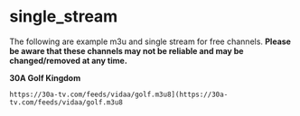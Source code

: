 # single_stream

The following are example m3u and single stream for free channels.  **Please be aware that these channels may not be reliable and may be changed/removed at any time.**

**30A Golf Kingdom**
  ```
https://30a-tv.com/feeds/vidaa/golf.m3u8](https://30a-tv.com/feeds/vidaa/golf.m3u8
   ```
